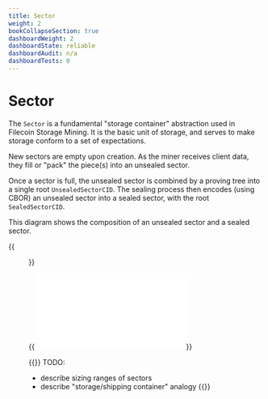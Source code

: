 ```yaml
---
title: Sector
weight: 2
bookCollapseSection: true
dashboardWeight: 2
dashboardState: reliable
dashboardAudit: n/a
dashboardTests: 0
---
```


# Sector

The `Sector` is a fundamental "storage container" abstraction used in Filecoin Storage Mining. It is the basic unit of storage,
and serves to make storage conform to a set of expectations.

New sectors are empty upon creation. As the miner receives client data, they fill or "pack" the piece(s) into an unsealed sector.

Once a sector is full, the unsealed sector is combined by a proving tree into a single root `UnsealedSectorCID`. The sealing process then encodes (using CBOR) an unsealed sector into a sealed sector, with the root `SealedSectorCID`.

This diagram shows the composition of an unsealed sector and a sealed sector.

{{<figure src="sectors.png" title="Unsealed Sectors and Sealed Sectors" >}}

{{<embed src="sector.id" lang="go" >}}


{{<hint warning >}}
TODO:

- describe sizing ranges of sectors
- describe "storage/shipping container" analogy
{{</hint >}}
